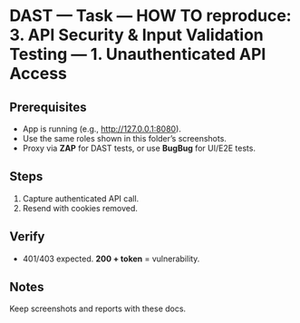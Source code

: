﻿# DAST — Task — HOW TO reproduce: 3. API Security & Input Validation Testing — 1. Unauthenticated API Access

## Prerequisites

- App is running (e.g., http://127.0.0.1:8080).
- Use the same roles shown in this folder’s screenshots.
- Proxy via **ZAP** for DAST tests, or use **BugBug** for UI/E2E tests.

## Steps

1. Capture authenticated API call.
2. Resend with cookies removed.

## Verify

- 401/403 expected. **200 + token** = vulnerability.

## Notes

Keep screenshots and reports with these docs.


